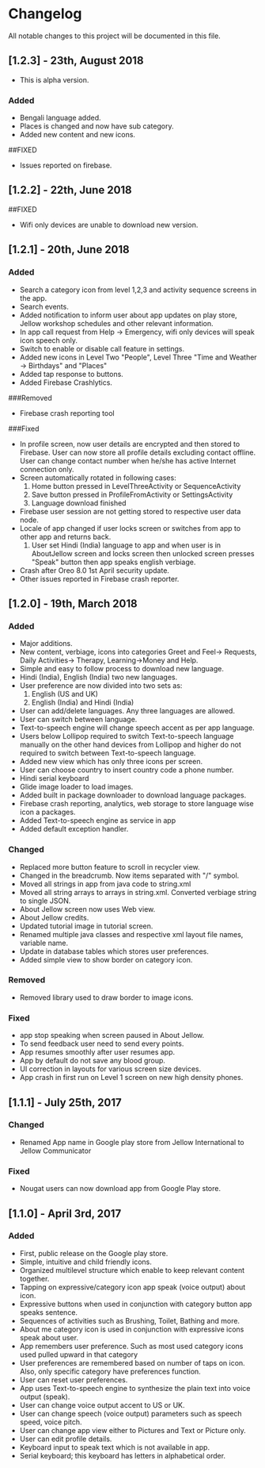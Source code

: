 # Changelog
All notable changes to this project will be documented in this file.

## [1.2.3]  -  23th, August 2018
- This is alpha version.

### Added
- Bengali language added.
- Places is changed and now have sub category.
- Added new content and new icons.

##FIXED
- Issues reported on firebase.


## [1.2.2] -  22th, June 2018
##FIXED
- Wifi only devices are unable to download new version. 


## [1.2.1]  -  20th, June 2018
### Added
- Search a category icon from level 1,2,3 and activity sequence screens in the app.
- Search events.
- Added notification to inform user about app updates on play store, Jellow workshop schedules and other relevant information.
- In app call request from Help -> Emergency, wifi only devices will speak icon speech only.
- Switch to enable or disable call feature in settings.
- Added new icons in Level Two "People", Level Three
  "Time and Weather -> Birthdays" and "Places"
- Added tap response to buttons.
- Added Firebase Crashlytics.

###Removed
- Firebase crash reporting tool

###Fixed
- In profile screen, now user details are encrypted and then stored to Firebase.
  User can now store all profile details excluding contact offline. User can change contact
  number when he/she has active Internet connection only.
- Screen automatically rotated in following cases:
   1) Home button pressed in LevelThreeActivity or SequenceActivity
   2) Save button pressed in ProfileFromActivity or SettingsActivity
   3) Language download finished
- Firebase user session are not getting stored to respective user data node.
- Locale of app changed if user locks screen or switches from app to other app and returns back.
   1) User set Hindi (India) language to app and when user is in AboutJellow screen and locks screen
    then unlocked screen presses "Speak" button then app speaks english verbiage.
- Crash after Oreo 8.0 1st April security update.
- Other issues reported in Firebase crash reporter.

## [1.2.0]    -   19th, March 2018
### Added
- Major additions.
- New content, verbiage, icons into categories Greet and Feel-> Requests, Daily Activities-> Therapy,
  Learning->Money and Help.
- Simple and easy to follow process to download new language.
- Hindi (India), English (India) two new languages.
- User preference are now divided into two sets as:
   1) English (US and UK)
   2) English (India) and Hindi (India)
- User can add/delete languages. Any three languages are allowed.
- User can switch between language.
- Text-to-speech engine will change speech accent as per app language.
- Users below Lollipop required to switch Text-to-speech language manually on the other hand devices from
  Lollipop and higher do not required to switch between Text-to-speech language.
- Added new view which has only three icons per screen.
- User can choose country to insert country code a phone number.
- Hindi serial keyboard
- Glide image loader to load images.
- Added built in package downloader to download language packages.
- Firebase crash reporting, analytics, web storage to store language wise
  icon a packages.
- Added Text-to-speech engine as service in app
- Added default exception handler.
 


### Changed
- Replaced more button feature to scroll in recycler view.
- Changed in the breadcrumb. Now items separated with "/" symbol.
- Moved all strings in app from java code to string.xml
- Moved all string arrays to arrays in string.xml. 
  Converted verbiage string to single JSON.
- About Jellow screen now uses Web view.
- About Jellow credits.
- Updated tutorial image in tutorial screen.
- Renamed multiple java classes and respective xml layout file names, variable name.
- Update in database tables which stores user preferences.
- Added simple view to show border on category icon.


### Removed
- Removed library used to draw border to image icons.


### Fixed
- app stop speaking when screen paused in About Jellow.
- To send feedback user need to send every points.
- App resumes smoothly after user resumes app.
- App by default do not save any blood group.
- UI correction in layouts for various screen size devices.
- App crash in first run on Level 1 screen on new high density phones.


## [1.1.1] - July 25th, 2017
### Changed
- Renamed App name in Google play store from Jellow International to Jellow Communicator

### Fixed
- Nougat users can now download app from Google Play store.

## [1.1.0] - April 3rd, 2017
### Added
- First, public release on the Google play store.
- Simple, intuitive and child friendly icons.
- Organized multilevel structure which enable to keep relevant content together.
- Tapping on expressive/category icon app speak (voice output) about icon.
- Expressive buttons when used in conjunction with category button app speaks sentence.
- Sequences of activities such as Brushing, Toilet, Bathing and more.
- About me category icon is used in conjunction with expressive icons speak about user.
- App remembers user preference. Such as most used category icons used pulled upward 
  in that category
- User preferences are remembered based on number of taps on icon. Also, 
  only specific category have preferences function.
- User can reset user preferences.
- App uses Text-to-speech engine to synthesize the plain text into voice output (speak).
- User can change voice output accent to US or UK.
- User can change speech (voice output) parameters such as speech speed, voice pitch.
- User can change app view either to Pictures and Text or Picture only.
- User can edit profile details.
- Keyboard input to speak text which is not available in app.
- Serial keyboard; this keyboard has letters in alphabetical order.
